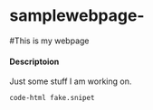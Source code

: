 # samplewebpage-
#This is my webpage

#### Descriptoion
Just some stuff I am working on.

````
code-html fake.snipet
````
